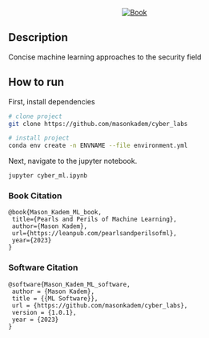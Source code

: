 <div align="center">  

[![Book](http://img.shields.io/badge/paper-arxiv.1001.2234-B31B1B.svg)]([https://www.nature.com/articles/nature14539](https://leanpub.com/pearlsandperilsofml))

 </div>

## Description   
Concise machine learning approaches to the security field


 ## How to run  
 First, install dependencies  

```bash
# clone project   
git clone https://github.com/masonkadem/cyber_labs

# install project  
conda env create -n ENVNAME --file environment.yml
 ```
 
 Next, navigate to the jupyter notebook. 
 ```
 jupyter cyber_ml.ipynb
  ```
 
 ### Book Citation  
 ```
 @book{Mason_Kadem_ML_book,
  title={Pearls and Perils of Machine Learning},
  author={Mason Kadem},
  url={https://leanpub.com/pearlsandperilsofml},
  year={2023}
}
```

 ### Software Citation  
 ```
 @software{Mason_Kadem_ML_software,
  author = {Mason Kadem},
  title = {{ML Software}},
  url = {https://github.com/masonkadem/cyber_labs},
  version = {1.0.1},
  year = {2023}
}
```
